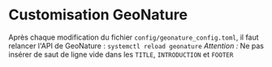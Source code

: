 # Customisation GeoNature

Après chaque modification du fichier `config/geonature_config.toml`, il faut relancer l'API de GeoNature : `systemctl reload geonature`
*Attention :* Ne pas insérer de saut de ligne vide dans les `TITLE`, `INTRODUCTION` et `FOOTER`